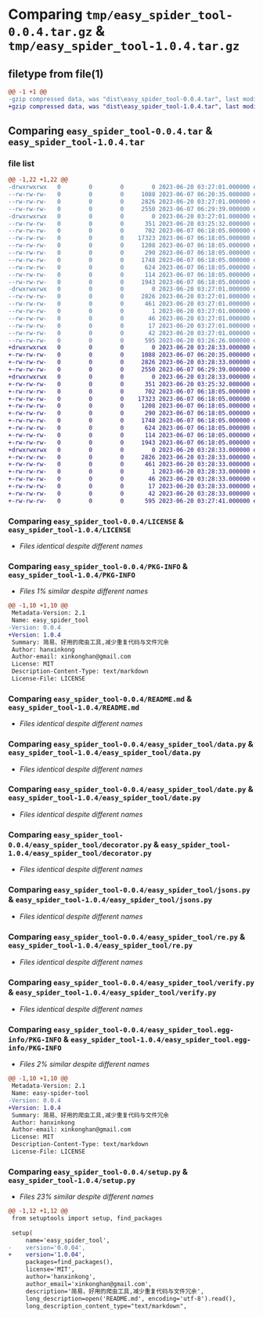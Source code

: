 # Comparing `tmp/easy_spider_tool-0.0.4.tar.gz` & `tmp/easy_spider_tool-1.0.4.tar.gz`

## filetype from file(1)

```diff
@@ -1 +1 @@
-gzip compressed data, was "dist\easy_spider_tool-0.0.4.tar", last modified: Tue Jun 20 03:27:01 2023, max compression
+gzip compressed data, was "dist\easy_spider_tool-1.0.4.tar", last modified: Tue Jun 20 03:28:33 2023, max compression
```

## Comparing `easy_spider_tool-0.0.4.tar` & `easy_spider_tool-1.0.4.tar`

### file list

```diff
@@ -1,22 +1,22 @@
-drwxrwxrwx   0        0        0        0 2023-06-20 03:27:01.000000 easy_spider_tool-0.0.4/
--rw-rw-rw-   0        0        0     1088 2023-06-07 06:20:35.000000 easy_spider_tool-0.0.4/LICENSE
--rw-rw-rw-   0        0        0     2826 2023-06-20 03:27:01.000000 easy_spider_tool-0.0.4/PKG-INFO
--rw-rw-rw-   0        0        0     2550 2023-06-07 06:29:39.000000 easy_spider_tool-0.0.4/README.md
-drwxrwxrwx   0        0        0        0 2023-06-20 03:27:01.000000 easy_spider_tool-0.0.4/easy_spider_tool/
--rw-rw-rw-   0        0        0      351 2023-06-20 03:25:32.000000 easy_spider_tool-0.0.4/easy_spider_tool/__init__.py
--rw-rw-rw-   0        0        0      702 2023-06-07 06:18:05.000000 easy_spider_tool-0.0.4/easy_spider_tool/data.py
--rw-rw-rw-   0        0        0    17323 2023-06-07 06:18:05.000000 easy_spider_tool-0.0.4/easy_spider_tool/date.py
--rw-rw-rw-   0        0        0     1208 2023-06-07 06:18:05.000000 easy_spider_tool-0.0.4/easy_spider_tool/decorator.py
--rw-rw-rw-   0        0        0      290 2023-06-07 06:18:05.000000 easy_spider_tool-0.0.4/easy_spider_tool/hash.py
--rw-rw-rw-   0        0        0     1748 2023-06-07 06:18:05.000000 easy_spider_tool-0.0.4/easy_spider_tool/jsons.py
--rw-rw-rw-   0        0        0      624 2023-06-07 06:18:05.000000 easy_spider_tool-0.0.4/easy_spider_tool/re.py
--rw-rw-rw-   0        0        0      114 2023-06-07 06:18:05.000000 easy_spider_tool-0.0.4/easy_spider_tool/types.py
--rw-rw-rw-   0        0        0     1943 2023-06-07 06:18:05.000000 easy_spider_tool-0.0.4/easy_spider_tool/verify.py
-drwxrwxrwx   0        0        0        0 2023-06-20 03:27:01.000000 easy_spider_tool-0.0.4/easy_spider_tool.egg-info/
--rw-rw-rw-   0        0        0     2826 2023-06-20 03:27:01.000000 easy_spider_tool-0.0.4/easy_spider_tool.egg-info/PKG-INFO
--rw-rw-rw-   0        0        0      461 2023-06-20 03:27:01.000000 easy_spider_tool-0.0.4/easy_spider_tool.egg-info/SOURCES.txt
--rw-rw-rw-   0        0        0        1 2023-06-20 03:27:01.000000 easy_spider_tool-0.0.4/easy_spider_tool.egg-info/dependency_links.txt
--rw-rw-rw-   0        0        0       46 2023-06-20 03:27:01.000000 easy_spider_tool-0.0.4/easy_spider_tool.egg-info/requires.txt
--rw-rw-rw-   0        0        0       17 2023-06-20 03:27:01.000000 easy_spider_tool-0.0.4/easy_spider_tool.egg-info/top_level.txt
--rw-rw-rw-   0        0        0       42 2023-06-20 03:27:01.000000 easy_spider_tool-0.0.4/setup.cfg
--rw-rw-rw-   0        0        0      595 2023-06-20 03:26:26.000000 easy_spider_tool-0.0.4/setup.py
+drwxrwxrwx   0        0        0        0 2023-06-20 03:28:33.000000 easy_spider_tool-1.0.4/
+-rw-rw-rw-   0        0        0     1088 2023-06-07 06:20:35.000000 easy_spider_tool-1.0.4/LICENSE
+-rw-rw-rw-   0        0        0     2826 2023-06-20 03:28:33.000000 easy_spider_tool-1.0.4/PKG-INFO
+-rw-rw-rw-   0        0        0     2550 2023-06-07 06:29:39.000000 easy_spider_tool-1.0.4/README.md
+drwxrwxrwx   0        0        0        0 2023-06-20 03:28:33.000000 easy_spider_tool-1.0.4/easy_spider_tool/
+-rw-rw-rw-   0        0        0      351 2023-06-20 03:25:32.000000 easy_spider_tool-1.0.4/easy_spider_tool/__init__.py
+-rw-rw-rw-   0        0        0      702 2023-06-07 06:18:05.000000 easy_spider_tool-1.0.4/easy_spider_tool/data.py
+-rw-rw-rw-   0        0        0    17323 2023-06-07 06:18:05.000000 easy_spider_tool-1.0.4/easy_spider_tool/date.py
+-rw-rw-rw-   0        0        0     1208 2023-06-07 06:18:05.000000 easy_spider_tool-1.0.4/easy_spider_tool/decorator.py
+-rw-rw-rw-   0        0        0      290 2023-06-07 06:18:05.000000 easy_spider_tool-1.0.4/easy_spider_tool/hash.py
+-rw-rw-rw-   0        0        0     1748 2023-06-07 06:18:05.000000 easy_spider_tool-1.0.4/easy_spider_tool/jsons.py
+-rw-rw-rw-   0        0        0      624 2023-06-07 06:18:05.000000 easy_spider_tool-1.0.4/easy_spider_tool/re.py
+-rw-rw-rw-   0        0        0      114 2023-06-07 06:18:05.000000 easy_spider_tool-1.0.4/easy_spider_tool/types.py
+-rw-rw-rw-   0        0        0     1943 2023-06-07 06:18:05.000000 easy_spider_tool-1.0.4/easy_spider_tool/verify.py
+drwxrwxrwx   0        0        0        0 2023-06-20 03:28:33.000000 easy_spider_tool-1.0.4/easy_spider_tool.egg-info/
+-rw-rw-rw-   0        0        0     2826 2023-06-20 03:28:33.000000 easy_spider_tool-1.0.4/easy_spider_tool.egg-info/PKG-INFO
+-rw-rw-rw-   0        0        0      461 2023-06-20 03:28:33.000000 easy_spider_tool-1.0.4/easy_spider_tool.egg-info/SOURCES.txt
+-rw-rw-rw-   0        0        0        1 2023-06-20 03:28:33.000000 easy_spider_tool-1.0.4/easy_spider_tool.egg-info/dependency_links.txt
+-rw-rw-rw-   0        0        0       46 2023-06-20 03:28:33.000000 easy_spider_tool-1.0.4/easy_spider_tool.egg-info/requires.txt
+-rw-rw-rw-   0        0        0       17 2023-06-20 03:28:33.000000 easy_spider_tool-1.0.4/easy_spider_tool.egg-info/top_level.txt
+-rw-rw-rw-   0        0        0       42 2023-06-20 03:28:33.000000 easy_spider_tool-1.0.4/setup.cfg
+-rw-rw-rw-   0        0        0      595 2023-06-20 03:27:41.000000 easy_spider_tool-1.0.4/setup.py
```

### Comparing `easy_spider_tool-0.0.4/LICENSE` & `easy_spider_tool-1.0.4/LICENSE`

 * *Files identical despite different names*

### Comparing `easy_spider_tool-0.0.4/PKG-INFO` & `easy_spider_tool-1.0.4/PKG-INFO`

 * *Files 1% similar despite different names*

```diff
@@ -1,10 +1,10 @@
 Metadata-Version: 2.1
 Name: easy_spider_tool
-Version: 0.0.4
+Version: 1.0.4
 Summary: 简易、好用的爬虫工具,减少重复代码与文件冗余
 Author: hanxinkong
 Author-email: xinkonghan@gmail.com
 License: MIT
 Description-Content-Type: text/markdown
 License-File: LICENSE
```

### Comparing `easy_spider_tool-0.0.4/README.md` & `easy_spider_tool-1.0.4/README.md`

 * *Files identical despite different names*

### Comparing `easy_spider_tool-0.0.4/easy_spider_tool/data.py` & `easy_spider_tool-1.0.4/easy_spider_tool/data.py`

 * *Files identical despite different names*

### Comparing `easy_spider_tool-0.0.4/easy_spider_tool/date.py` & `easy_spider_tool-1.0.4/easy_spider_tool/date.py`

 * *Files identical despite different names*

### Comparing `easy_spider_tool-0.0.4/easy_spider_tool/decorator.py` & `easy_spider_tool-1.0.4/easy_spider_tool/decorator.py`

 * *Files identical despite different names*

### Comparing `easy_spider_tool-0.0.4/easy_spider_tool/jsons.py` & `easy_spider_tool-1.0.4/easy_spider_tool/jsons.py`

 * *Files identical despite different names*

### Comparing `easy_spider_tool-0.0.4/easy_spider_tool/re.py` & `easy_spider_tool-1.0.4/easy_spider_tool/re.py`

 * *Files identical despite different names*

### Comparing `easy_spider_tool-0.0.4/easy_spider_tool/verify.py` & `easy_spider_tool-1.0.4/easy_spider_tool/verify.py`

 * *Files identical despite different names*

### Comparing `easy_spider_tool-0.0.4/easy_spider_tool.egg-info/PKG-INFO` & `easy_spider_tool-1.0.4/easy_spider_tool.egg-info/PKG-INFO`

 * *Files 2% similar despite different names*

```diff
@@ -1,10 +1,10 @@
 Metadata-Version: 2.1
 Name: easy-spider-tool
-Version: 0.0.4
+Version: 1.0.4
 Summary: 简易、好用的爬虫工具,减少重复代码与文件冗余
 Author: hanxinkong
 Author-email: xinkonghan@gmail.com
 License: MIT
 Description-Content-Type: text/markdown
 License-File: LICENSE
```

### Comparing `easy_spider_tool-0.0.4/setup.py` & `easy_spider_tool-1.0.4/setup.py`

 * *Files 23% similar despite different names*

```diff
@@ -1,12 +1,12 @@
 from setuptools import setup, find_packages
 
 setup(
     name='easy_spider_tool',
-    version='0.0.04',
+    version='1.0.04',
     packages=find_packages(),
     license='MIT',
     author='hanxinkong',
     author_email='xinkonghan@gmail.com',
     description='简易、好用的爬虫工具,减少重复代码与文件冗余',
     long_description=open('README.md', encoding='utf-8').read(),
     long_description_content_type="text/markdown",
```

